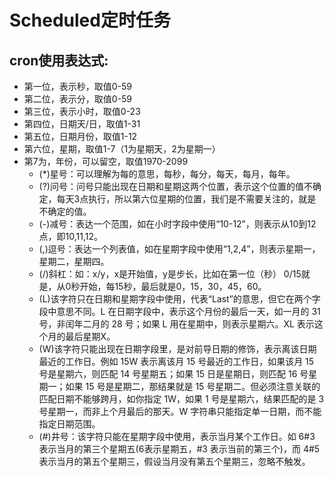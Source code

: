 # Scheduled定时任务
## cron使用表达式:

* 第一位，表示秒，取值0-59
* 第二位，表示分，取值0-59
* 第三位，表示小时，取值0-23
* 第四位，日期天/日，取值1-31
* 第五位，日期月份，取值1-12
* 第六位，星期，取值1-7（1为星期天，2为星期一）
* 第7为，年份，可以留空，取值1970-2099
    * (*)星号：可以理解为每的意思，每秒，每分，每天，每月，每年。
    * (?)问号：问号只能出现在日期和星期这两个位置，表示这个位置的值不确定，每天3点执行，所以第六位星期的位置，我们是不需要关注的，就是不确定的值。
    * (-)减号：表达一个范围，如在小时字段中使用“10-12”，则表示从10到12点，即10,11,12。
    * (,)逗号：表达一个列表值，如在星期字段中使用“1,2,4”，则表示星期一，星期二，星期四。
    * (/)斜杠：如：x/y，x是开始值，y是步长，比如在第一位（秒） 0/15就是，从0秒开始，每15秒，最后就是0，15，30，45，60。
    * (L)该字符只在日期和星期字段中使用，代表“Last”的意思，但它在两个字段中意思不同。L 在日期字段中，表示这个月份的最后一天，如一月的 31 号，非闰年二月的 28 号；如果 L 用在星期中，则表示星期六。XL 表示这个月的最后星期X。
    * (W)该字符只能出现在日期字段里，是对前导日期的修饰，表示离该日期最近的工作日。例如 15W 表示离该月 15 号最近的工作日，如果该月 15 号是星期六，则匹配 14 号星期五；如果 15 日是星期日，则匹配 16 号星期一；如果 15 号是星期二，那结果就是 15 号星期二。但必须注意关联的匹配日期不能够跨月，如你指定 1W，如果 1 号是星期六，结果匹配的是 3 号星期一，而非上个月最后的那天。W 字符串只能指定单一日期，而不能指定日期范围。
    * (#)井号：该字符只能在星期字段中使用，表示当月某个工作日。如 6#3 表示当月的第三个星期五(6表示星期五，#3 表示当前的第三个)，而 4#5 表示当月的第五个星期三，假设当月没有第五个星期三，忽略不触发。
    